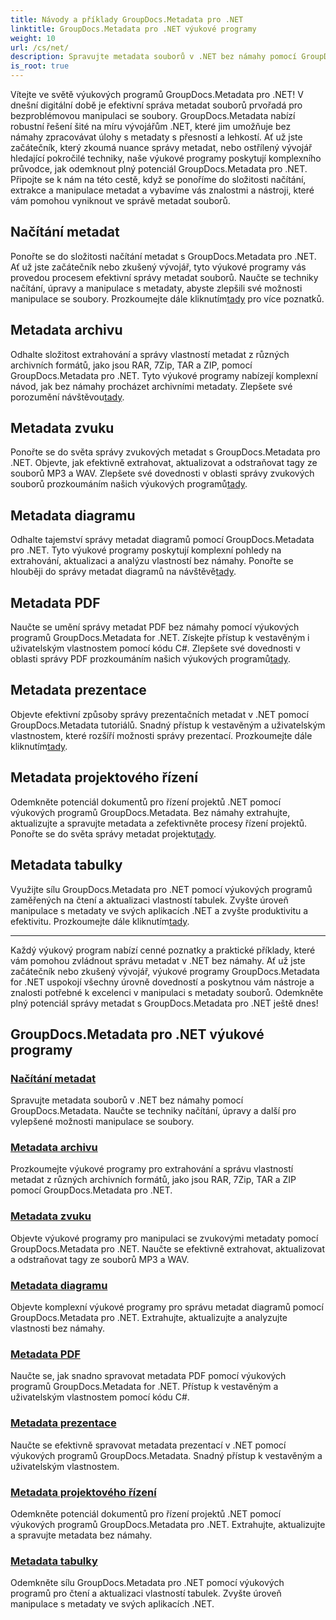 ```yaml
---
title: Návody a příklady GroupDocs.Metadata pro .NET
linktitle: GroupDocs.Metadata pro .NET výukové programy
weight: 10
url: /cs/net/
description: Spravujte metadata souborů v .NET bez námahy pomocí GroupDocs.Metadata. Naučte se techniky načítání, úpravy a další pro vylepšené možnosti manipulace se soubory.
is_root: true
---
```

Vítejte ve světě výukových programů GroupDocs.Metadata pro .NET! V dnešní digitální době je efektivní správa metadat souborů prvořadá pro bezproblémovou manipulaci se soubory. GroupDocs.Metadata nabízí robustní řešení šité na míru vývojářům .NET, které jim umožňuje bez námahy zpracovávat úlohy s metadaty s přesností a lehkostí. Ať už jste začátečník, který zkoumá nuance správy metadat, nebo ostřílený vývojář hledající pokročilé techniky, naše výukové programy poskytují komplexního průvodce, jak odemknout plný potenciál GroupDocs.Metadata pro .NET. Připojte se k nám na této cestě, když se ponoříme do složitosti načítání, extrakce a manipulace metadat a vybavíme vás znalostmi a nástroji, které vám pomohou vyniknout ve správě metadat souborů.

## Načítání metadat  
Ponořte se do složitosti načítání metadat s GroupDocs.Metadata pro .NET. Ať už jste začátečník nebo zkušený vývojář, tyto výukové programy vás provedou procesem efektivní správy metadat souborů. Naučte se techniky načítání, úpravy a manipulace s metadaty, abyste zlepšili své možnosti manipulace se soubory. Prozkoumejte dále kliknutím[tady](./metadata-loading/) pro více poznatků.

## Metadata archivu  
 Odhalte složitost extrahování a správy vlastností metadat z různých archivních formátů, jako jsou RAR, 7Zip, TAR a ZIP, pomocí GroupDocs.Metadata pro .NET. Tyto výukové programy nabízejí komplexní návod, jak bez námahy procházet archivními metadaty. Zlepšete své porozumění návštěvou[tady](./archive-metadata/).

## Metadata zvuku  
 Ponořte se do světa správy zvukových metadat s GroupDocs.Metadata pro .NET. Objevte, jak efektivně extrahovat, aktualizovat a odstraňovat tagy ze souborů MP3 a WAV. Zlepšete své dovednosti v oblasti správy zvukových souborů prozkoumáním našich výukových programů[tady](./audio-metadata/).

## Metadata diagramu  
Odhalte tajemství správy metadat diagramů pomocí GroupDocs.Metadata pro .NET. Tyto výukové programy poskytují komplexní pohledy na extrahování, aktualizaci a analýzu vlastností bez námahy. Ponořte se hlouběji do správy metadat diagramů na návštěvě[tady](./diagram-metadata/).

## Metadata PDF  
 Naučte se umění správy metadat PDF bez námahy pomocí výukových programů GroupDocs.Metadata for .NET. Získejte přístup k vestavěným i uživatelským vlastnostem pomocí kódu C#. Zlepšete své dovednosti v oblasti správy PDF prozkoumáním našich výukových programů[tady](./pdf-metadata/).

## Metadata prezentace  
 Objevte efektivní způsoby správy prezentačních metadat v .NET pomocí GroupDocs.Metadata tutoriálů. Snadný přístup k vestavěným a uživatelským vlastnostem, které rozšíří možnosti správy prezentací. Prozkoumejte dále kliknutím[tady](./presentation-metadata/).

## Metadata projektového řízení  
 Odemkněte potenciál dokumentů pro řízení projektů .NET pomocí výukových programů GroupDocs.Metadata. Bez námahy extrahujte, aktualizujte a spravujte metadata a zefektivněte procesy řízení projektů. Ponořte se do světa správy metadat projektu[tady](./project-management-metadata/).

## Metadata tabulky  
Využijte sílu GroupDocs.Metadata pro .NET pomocí výukových programů zaměřených na čtení a aktualizaci vlastností tabulek. Zvyšte úroveň manipulace s metadaty ve svých aplikacích .NET a zvyšte produktivitu a efektivitu. Prozkoumejte dále kliknutím[tady](./spreadsheet-metadata/).

----
Každý výukový program nabízí cenné poznatky a praktické příklady, které vám pomohou zvládnout správu metadat v .NET bez námahy. Ať už jste začátečník nebo zkušený vývojář, výukové programy GroupDocs.Metadata for .NET uspokojí všechny úrovně dovedností a poskytnou vám nástroje a znalosti potřebné k excelenci v manipulaci s metadaty souborů. Odemkněte plný potenciál správy metadat s GroupDocs.Metadata pro .NET ještě dnes! 

## GroupDocs.Metadata pro .NET výukové programy
### [Načítání metadat](./metadata-loading/)
Spravujte metadata souborů v .NET bez námahy pomocí GroupDocs.Metadata. Naučte se techniky načítání, úpravy a další pro vylepšené možnosti manipulace se soubory.
### [Metadata archivu](./archive-metadata/)
Prozkoumejte výukové programy pro extrahování a správu vlastností metadat z různých archivních formátů, jako jsou RAR, 7Zip, TAR a ZIP pomocí GroupDocs.Metadata pro .NET.
### [Metadata zvuku](./audio-metadata/)
Objevte výukové programy pro manipulaci se zvukovými metadaty pomocí GroupDocs.Metadata pro .NET. Naučte se efektivně extrahovat, aktualizovat a odstraňovat tagy ze souborů MP3 a WAV.
### [Metadata diagramu](./diagram-metadata/)
Objevte komplexní výukové programy pro správu metadat diagramů pomocí GroupDocs.Metadata pro .NET. Extrahujte, aktualizujte a analyzujte vlastnosti bez námahy.
### [Metadata PDF](./pdf-metadata/)
Naučte se, jak snadno spravovat metadata PDF pomocí výukových programů GroupDocs.Metadata for .NET. Přístup k vestavěným a uživatelským vlastnostem pomocí kódu C#.
### [Metadata prezentace](./presentation-metadata/)
Naučte se efektivně spravovat metadata prezentací v .NET pomocí výukových programů GroupDocs.Metadata. Snadný přístup k vestavěným a uživatelským vlastnostem.
### [Metadata projektového řízení](./project-management-metadata/)
Odemkněte potenciál dokumentů pro řízení projektů .NET pomocí výukových programů GroupDocs.Metadata pro .NET. Extrahujte, aktualizujte a spravujte metadata bez námahy.
### [Metadata tabulky](./spreadsheet-metadata/)
Odemkněte sílu GroupDocs.Metadata pro .NET pomocí výukových programů pro čtení a aktualizaci vlastností tabulek. Zvyšte úroveň manipulace s metadaty ve svých aplikacích .NET.